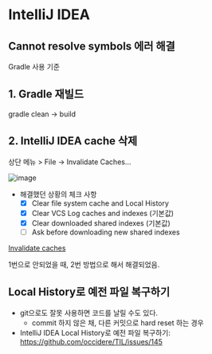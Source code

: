 # IntelliJ IDEA

## Cannot resolve symbols 에러 해결
Gradle 사용 기준

## 1. Gradle 재빌드
gradle clean -> build

## 2. IntelliJ IDEA cache 삭제
상단 메뉴 > File -> Invalidate Caches...

![image](https://user-images.githubusercontent.com/34755287/158501755-97b0cb69-2870-4037-8c34-46b4d3abd098.png)

- 해결했던 상황의 체크 사항
    - [X] Clear file system cache and Local History
    - [X] Clear VCS Log caches and indexes (기본값)
    - [X] Clear downloaded shared indexes (기본값)
    - [ ] Ask before downloading new shared indexes

[Invalidate caches](https://www.jetbrains.com/help/idea/2021.2/invalidate-caches.html)

1번으로 안되었을 때, 2번 방법으로 해서 해결되었음.


## Local History로 예전 파일 복구하기
- git으로도 잘못 사용하면 코드를 날릴 수도 있다.
  - commit 하지 않은 채, 다른 커밋으로 hard reset 하는 경우
- IntelliJ IDEA Local History로 예전 파일 복구하기: <https://github.com/occidere/TIL/issues/145>